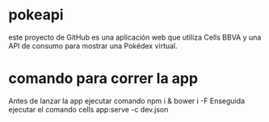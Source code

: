 # pokeapi
este proyecto de GitHub es una aplicación web que utiliza Cells BBVA y una API de consumo para mostrar una Pokédex virtual. 
# comando para correr la app
Antes de lanzar la app ejecutar comando npm i & bower i -F Enseguida ejecutar el comando cells app:serve -c dev.json